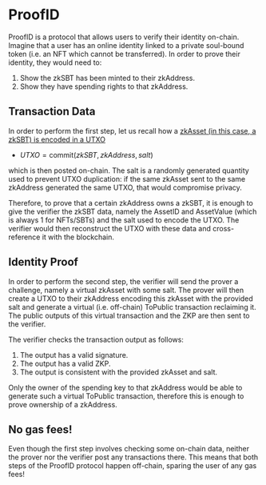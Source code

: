 # ProofID

ProofID is a protocol that allows users to verify their identity on-chain. Imagine that a user has an online identity linked to a private soul-bound token (i.e. an NFT which cannot be transferred). In order to prove their identity, they would need to:
1. Show the zkSBT has been minted to their zkAddress.
2. Show they have spending rights to that zkAddress.

## Transaction Data
In order to perform the first step, let us recall how a [zkAsset (in this case, a zkSBT) is encoded in a UTXO](zkAsset.md)
* $UTXO = \textsf{commit}(zkSBT, zkAddress, salt)$

which is then posted on-chain. The salt is a randomly generated quantity used to prevent UTXO duplication: if the same zkAsset sent to the same zkAddress generated the same UTXO, that would compromise privacy.

Therefore, to prove that a certain zkAddress owns a zkSBT, it is enough to give the verifier the zkSBT data, namely the AssetID and AssetValue (which is always 1 for NFTs/SBTs) and the salt used to encode the UTXO. The verifier would then reconstruct the UTXO with these data and cross-reference it with the blockchain.

## Identity Proof
In order to perform the second step, the verifier will send the prover a challenge, namely a virtual zkAsset with some salt. The prover will then create a UTXO to their zkAddress encoding this zkAsset with the provided salt and generate a virtual (i.e. off-chain) ToPublic transaction reclaiming it. The public outputs of this virtual transaction and the ZKP are then sent to the verifier. 

The verifier checks the transaction output as follows:
1. The output has a valid signature.
2. The output has a valid ZKP.
3. The output is consistent with the provided zkAsset and salt.

Only the owner of the spending key to that zkAddress would be able to generate such a virtual ToPublic transaction, therefore this is enough to prove ownership of a zkAddress.

## No gas fees!

Even though the first step involves checking some on-chain data, neither the prover nor the verifier post any transactions there. This means that both steps of the ProofID protocol happen off-chain, sparing the user of any gas fees!